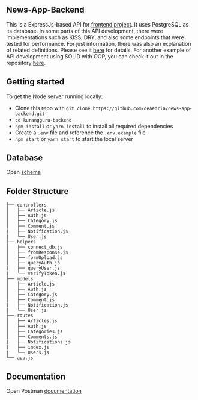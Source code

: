 ## News-App-Backend
This is a ExpressJs-based API for [frontend project](https://github.com/deaedria/news-app-frontend.git). It uses PostgreSQL as its database. In some parts of this API development, there were implementations such as KISS, DRY, and also some endpoints that were tested for performance. For just information, there was also an explanation of related definitions. Please see it [here](https://difficult-jay-2a1.notion.site/Documentation-188d1520b1c64070bbe21e52b2be1a3c) for details. For another example of API development using SOLID with OOP, you can check it out in the repository [here]().

## Getting started

To get the Node server running locally:

* Clone this repo with `git clone https://github.com/deaedria/news-app-backend.git`
* `cd kurangguru-backend`
* `npm install` or `yarn install` to install all required dependencies
* Create a `.env` file and reference the `.env.example` file
* `npm start` or `yarn start` to start the local server

## Database

Open [schema](https://drawsql.app/dea/diagrams/Kurangguru)

## Folder Structure

    ├── controllers                    
    │   ├── Article.js              
    │   ├── Auth.js              
    │   ├── Category.js             
    │   ├── Comment.js
    |   ├── Notification.js
    |   └── User.js
    ├── helpers
    │   ├── connect_db.js
    │   ├── fromResponse.js              
    │   ├── formUpload.js             
    │   ├── queryAuth.js
    |   ├── queryUser.js
    |   └── verifyToken.js
    ├── models
    │   ├── Article.js              
    │   ├── Auth.js              
    │   ├── Category.js             
    │   ├── Comment.js
    |   ├── Notification.js
    |   └── User.js
    ├── routes
    │   ├── Articles.js              
    │   ├── Auth.js              
    │   ├── Categories.js             
    │   ├── Comments.js
    |   ├── Notifications.js
    |   ├── index.js
    |   └── Users.js
    └── app.js
    
## Documentation

Open Postman [documentation](https://documenter.getpostman.com/view/14707903/TzeTJp9b) 
